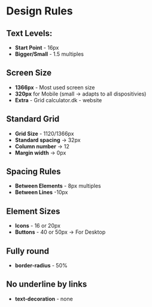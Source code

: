 # Design Rules

## Text Levels:
* **Start Point** - 16px
* **Bigger/Small** - 1.5 multiples     
       
     
## Screen Size
* **1366px** - Most used screen size
* **320px** for Mobile (small -> adapts to all dispositivies)
* **Extra** - Grid calculator.dk - website     
     
         
## Standard Grid
* **Grid Size** - 1120/1366px
* **Standard spacing** -> 32px
* **Column number** -> 12
* **Margin width** -> 0px


## Spacing Rules
* **Between Elements** - 8px multiples
* **Between Lines** -10px


## Element Sizes
* **Icons** - 16 or 20px
* **Buttons** - 40 or 50px -> For Desktop

## Fully round
* **border-radius** - 50%

## No underline by links
* **text-decoration** - none